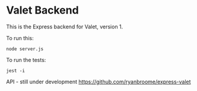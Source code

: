 # Valet Backend

This is the Express backend for Valet, version 1.

To run this:

    node server.js
    
To run the tests:

    jest -i


API - still under development
https://github.com/ryanbroome/express-valet
